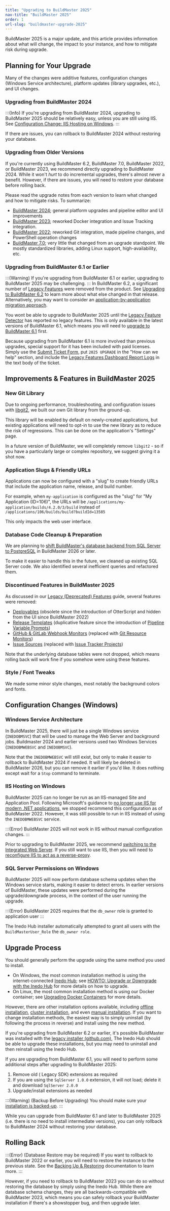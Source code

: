 ```yaml
---
title: "Upgrading to BuildMaster 2025"
nav-title: "BuildMaster 2025"
order: 1
url-slug: "buildmaster-upgrade-2025"
---
```


BuildMaster 2025 is a major update, and this article provides information about what will change, the impact to your instance, and how to mitigate risk during upgrade.

## Planning for Your Upgrade

Many of the changes were additive features, configuration changes (Windows Service architecture), platform updates (library upgrades, etc.), and UI changes.

### Upgrading from BuildMaster 2024
:::(Info)
If you're upgrading from BuildMaster 2024, upgrading to BuildMaster 2025 should be relatively easy, unless you are still using IIS. See [Configuration Change: IIS Hosting on Windows](#configuration-change-iis-hosting-on-windows).
:::

If there are issues, you can rollback to BuildMaster 2024 without restoring your database.

### Upgrading from Older Versions

If you're currently using BuildMaster 6.2, BuildMaster 7.0, BuildMaster 2022, or BuildMaster 2023, we recommend directly upgrading to BuildMaster 2024. While it won't *hurt* to do incremental upgrades, there's almost never a benefit. However, if there are issues, you will need to restore your database before rolling back.

Please read the upgrade notes from each version to learn what changed and how to mitigate risks. To summarize:

* [BuildMaster 2024](/docs/buildmaster-upgrade-2024); general platform upgrades and pipeline editor and UI improvements
* [BuildMaster 2023](/docs/buildmaster-upgrade-2023); reworked Docker integration and Issue Tracking integration. 
* [BuildMaster 2022](/docs/buildmaster-upgrade-2022); reworked Git integration, made pipeline changes, and PowerShell operation changes
* [BuildMaster 7.0](/docs/buildmaster-upgrading-to-v7); very little that changed from an upgrade standpoint. We mostly standardized libraries, adding Linux support, high-availability, etc.


### Upgrading from BuildMaster 6.1 or Earlier
:::(Warning)
If you're upgrading from BuildMaster 6.1 or earlier, upgrading to BuildMaster 2025 may be challenging.
:::
In BuildMaster 6.2, a significant number of [Legacy Features](/docs/buildmaster/installation-maintenance/buildmaster-legacy/buildmaster-legacy-features) were removed from the product. See [Upgrading to BuildMaster 6.2](/docs/buildmaster-upgrading-to-6-2) to learn more about what else changed in that release. Alternatively, you may want to consider an [application-by-application migration approach](/docs/buildmaster/installation-maintenance/buildmaster-migrating-instance-to-new-server#migrating-applicationbyapplication).

You wont be able to upgrade to BuildMaster 2025 until the [Legacy Feature Detector](/docs/buildmaster/installation-maintenance/buildmaster-legacy/buildmaster-legacy-features#legacy-feature-detector) has reported no legacy features. This is only available in the latest versions of BuildMaster 6.1, which means you will need to [upgrade to BuildMaster 6.1](/docs/buildmaster-upgrading-to-6-1) first.

Because upgrading from BuildMaster 6.1 is more involved than previous upgrades, special support for it has been included with paid licenses. Simply use the [Submit Ticket Form](https://my.inedo.com/tickets/new), put `2025 UPGRADE` in the "How can we help" section, and include the [Legacy Features Dashboard Report Logs](/docs/buildmaster/installation-maintenance/buildmaster-legacy/buildmaster-legacy-features#legacy-feature-detector) in the text body of the ticket.

## Improvements & Features in BuildMaster 2025

### New Git Library

Due to ongoing performance, troubleshooting, and configuration issues with [libgit2](https://libgit2.org/), we built our own Git library from the ground-up. 

This library will be enabled by default on newly-created applications, but existing applications will need to opt-in to use the new library as to reduce the risk of regressions. This can be done on the application's "Settings" page. 

In a future version of BuildMaster, we will completely remove `libgit2` - so if you have a particularly large or complex repository, we suggest giving it a shot now.

### Application Slugs & Friendly URLs

Applications can now be configured with a "slug" to create friendly URLs that include the application name, release, and build number.

For example, when `my-application` is configured as the "slug" for "My Application (ID=106)", the URLs will be
`/applications/my-application/builds/4.2.0/3/build` instead of `/applications/106/builds/build?buildId=13585`

This only impacts the web user interface.

### Database Code Cleanup & Preparation

We are planning to [shift BuildMaster's database backend from SQL Server to PostgreSQL](https://blog.inedo.com/inedo/so-long-sql-server-thanks-for-all-the-fetch/) in BuildMaster 2026 or later.

To make it easier to handle this in the future, we cleaned up existing SQL Server code. We also identified several inefficient queries and refactored them.

### Discontinued Features in BuildMaster 2025

As discussed in our [Legacy (Deprecated) Features](/docs/buildmaster/installation-maintenance/buildmaster-legacy) guide, several features were removed:

* [Deployables](/docs/buildmaster/installation-maintenance/buildmaster-legacy/buildmaster-applications-concepts-deployables) (obsolete since the introduction of OtterScript and hidden from the UI since BuildMaster 2022)
* [Release Templates](/docs/buildmaster/installation-maintenance/buildmaster-legacy/buildmaster-applications-releases-templates) (duplicative feature since the introduction of [Pipeline Variable Prompts](/docs/buildmaster/otterscript-execution-engine/buildmaster-variables))
* [GitHub & GitLab Webhook Monitors](/docs/buildmaster/installation-maintenance/buildmaster-legacy/buildmaster-legacy-webhooks) (replaced with [Git Resource Monitors](/docs/buildmaster/administration/buildmaster-resource-monitors))
* [Issue Sources](/docs/buildmaster/modeling-your-applications/buildmaster-applications-issue-tracking#buildmaster-2022-and-earlier)  (replaced with [Issue Tracker Projects](/docs/buildmaster/modeling-your-applications/buildmaster-applications-issue-tracking))

Note that the underlying database tables were not dropped, which means rolling back will work fine if you somehow were using these features.

### Style / Font Tweaks

We made some minor style changes, most notably the background colors and fonts.

## Configuration Changes (Windows)

### Windows Service Architecture

In BuildMaster 2025, there will just be a single Windows service (`INEDOBMSVC`) that will be used to manage the Web Server and background jobs. Buildmaster 2024 and earlier versions used two Windows Services (`INEDOBMWEBSVC` and `INEDOBMSVC`).

Note that the `INEDOBMWEBSVC` will still exist, but only to make it easier to rollback to BuildMaster 2024 if needed. It will likely be deleted in BuildMaster 2026, but you can remove it earlier if you'd like. It does nothing except wait for a `Stop` command to terminate.

### IIS Hosting on Windows

BuildMaster 2025 can no longer be run as an IIS-managed Site and Application Pool. Following Microsoft's guidance to [no longer use IIS for modern .NET applications](https://learn.microsoft.com/en-us/aspnet/core/fundamentals/servers/kestrel), we stopped recommend this configuration as of BuildMaster 2022. However, it was still possible to run in IIS instead of using the `INEDOBMWEBSVC` service. 

:::(Error)
BuildMaster 2025 will not work in IIS without manual configuration changes.
:::

Prior to upgrading to BuildMaster 2025, we recommend [switching to the Integrated Web Server](/docs/installation/windows/web/howto-switch-to-integrated-web-server-from-iis). If you still want to use IIS, then you will need to [reconfigure IIS to act as a reverse-proxy](/docs/installation/windows/web/howto-use-iis-as-reverse-proxy). 

### SQL Server Permissions on Windows

BuildMaster 2025 will now perform database schema updates when the Windows service starts, making it easier to detect errors. In earlier versions of BuildMaster, these updates were performed during the upgrade/downgrade process, in the context of the user running the upgrade.

:::(Error)
BuildMaster 2025 requires that the `db_owner` role is granted to application user
:::

The Inedo Hub installer automatically attempted to grant all users with the `BuildMasterUser_Role` the `db_owner role`. 

## Upgrade Process
You should generally perform the upgrade using the same method you used to install.

* On Windows, the most common installation method is using the internet-connected [Inedo Hub](/docs/installation/windows/inedo-hub); see  [HOWTO: Upgrade or Downgrade with the Inedo Hub](/docs/installation/windows/howto-upgrade-downgrade) for more details on how to upgrade.
* On Linux, the most common installation method is using our Docker container; see [Upgrading Docker Containers](/docs/installation/linux/installation-upgrading-docker-containers) for more details.

However, there are other installation options available, including [offline installation](/docs/installation/windows/inedo-hub/offline), [cluster installation](/docs/installation/high-availability-load-balancing/high-availability-load-balancing), and even [manual installation](/docs/installation/windows/manual-installation). If you want to change installation methods, the easiest way is to simply uninstall (by following the process in reverse) and install using the new method.

If you're upgrading from BuildMaster 6.2 or earlier, it's possible BuildMaster was installed with the [legacy installer  (github.com)](https://github.com/Inedo/inedo-docs/blob/c82fd2881e2f1d0c36e77bc8b8b48e2a2c7b75a9/Content/installation/windows/installation-legacy-traditional-installer.md), The Inedo Hub should be able to upgrade these installations, but you may need to uninstall and then reinstall using the Inedo Hub. 

If you are upgrading from BuildMaster 6.1, you will need to perform some additional steps after upgrading to BuildMaster 2025:
1. Remove old ( Legacy SDK) extensions as required 
2. If you are using the `SqlServer 1.0.0` extension, it will not load; delete it and download `SqlServer 2.0.0`
3.  Upgrade/install  extensions as needed

:::(Warning) (Backup Before Upgrading)
You should make sure your [installation is backed-up](/docs/installation/backing-up-restoring).
:::

While you can upgrade from BuildMaster 6.1 and later to BuildMaster 2025 (i.e. there is no need to install intermediate versions), you can only rollback to BuildMaster 2024 without restoring your database.

## Rolling Back

:::(Error) (Database Restore may be required)
If you want to rollback to BuildMaster 2022 or earlier, you will need to restore the instance to the previous state. See the [Backing Up & Restoring](/docs/installation/backing-up-restoring) documentation to learn more.
:::

However, if you need to rollback to BuildMaster 2023 you can do so without restoring the database by simply using the Inedo Hub. While there are database schema changes, they are all backwards-compatible with BuildMaster 2023, which means you can safely rollback your BuildMaster installation if there's a showstopper bug, and then upgrade later.